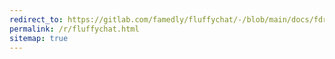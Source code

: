 ```yaml
---
redirect_to: https://gitlab.com/famedly/fluffychat/-/blob/main/docs/fdroid_repo.md
permalink: /r/fluffychat.html
sitemap: true
---
```

